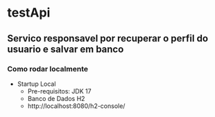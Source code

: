 # testApi
## Servico responsavel por recuperar o perfil do usuario e salvar em banco

### Como rodar localmente

- Startup Local
    - Pre-requisitos: JDK 17
    - Banco de Dados H2
    - http://localhost:8080/h2-console/